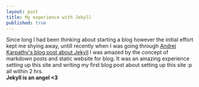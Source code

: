 ```yaml
---
layout: post
title: My experience with Jekyll
published: true
---
```

Since long I had been thinking about starting a blog however the initial effort kept me shying away, untill recently when I was going through [Andrej Karpathy's blog post about Jekyll](http://karpathy.github.io/2014/07/01/switching-to-jekyll/ "Andrej Karpathy Blog") I was amazed by the concept of markdown posts and static website for blog. It was an amazing experience setting up this site and writing my first blog post about setting up this site :p all within 2 hrs.  
**Jekyll is an angel <3**

